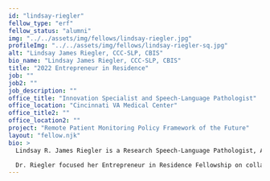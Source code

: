 ```yaml
---
id: "lindsay-riegler"
fellow_type: "erf"
fellow_status: "alumni"
img: "../../assets/img/fellows/lindsay-riegler.jpg"
profileImg: "../../assets/img/fellows/lindsay-riegler-sq.jpg"
alt: "Lindsay James Riegler, CCC-SLP, CBIS"
bio_name: "Lindsay James Riegler, CCC-SLP, CBIS"
title: "2022 Entrepreneur in Residence"
job: ""
job2: ""
job_description: ""
office_title: "Innovation Specialist and Speech-Language Pathologist"
office_location: "Cincinnati VA Medical Center"
office_title2: ""
office_location2: ""
project: "Remote Patient Monitoring Policy Framework of the Future"
layout: "fellow.njk"
bio: >
  Lindsay R. James Riegler is a Research Speech-Language Pathologist, Adjunct Associate Professor at the University of Cincinnati's College of Allied Health Sciences and Innovation Specialist at the Cincinnati VA Medical Center. She is a standing reviewer for multiple peer-reviewed journals and an invited member of the VA Rehabilitation Research and Development Merit Review board.

  Dr. Riegler focused her Entrepreneur in Residence Fellowship on collaborating with national-level stakeholders in establishing Remote Patient Monitoring policy and implementation solutions. In addition, she is the Professional Development Manager for the American Speech-Language Hearing Association Special Interest Group, Telepractice. She is a certified brain injury specialist with 15 years of expertise in delivering evidence-based cognitive rehabilitation via telehealth to Veterans with traumatic brain injury. Her research has resulted in numerous local and national presentations, grant-funded projects, multiple peer-reviewed publications, and co-authored book chapters. She has experience serving as Principal Investigator on randomized clinical drug trials and was recently awarded the Mid-Career Research Scientist Award from the University of Cincinnati. She is an avid traveler and enjoys spending time with her husband and three kids.
---
```

